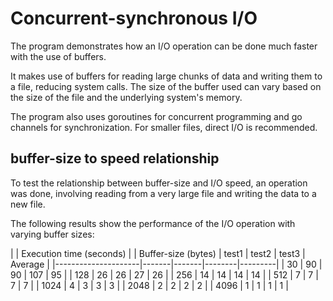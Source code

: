 # Concurrent-synchronous I/O

The program demonstrates how an I/O operation can be done much faster with the use of buffers.

It makes use of buffers for reading large chunks of data and writing them to a file, reducing system calls. The size of the buffer used can vary based on the size of the file and the underlying system's memory.

The program also uses goroutines for concurrent programming and go channels for synchronization. For smaller files, direct I/O is recommended.

## buffer-size to speed relationship
To test the relationship between buffer-size and I/O speed, an operation was done, involving reading from a very large file and writing the data to a new file.

The following results show the performance of the I/O operation with varying buffer sizes:

|                     | Execution time (seconds) |
| Buffer-size (bytes) | test1 | test2 | test3  | Average |
|---------------------|-------|-------|--------|---------|
|          30         |   90  |   90  |   107  |    95   |
| 128                 | 26    | 26    | 27     | 26      |
| 256                 | 14    | 14    | 14     | 14      |
| 512                 | 7     | 7     | 7      | 7       |
| 1024                | 4     | 3     | 3      | 3       |
| 2048                | 2     | 2     | 2      | 2       |
| 4096                | 1     | 1     | 1      | 1       |
